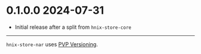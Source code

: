# 0.1.0.0 2024-07-31

* Initial release after a split from `hnix-store-core`

---

`hnix-store-nar` uses [PVP Versioning][1].

[1]: https://pvp.haskell.org
